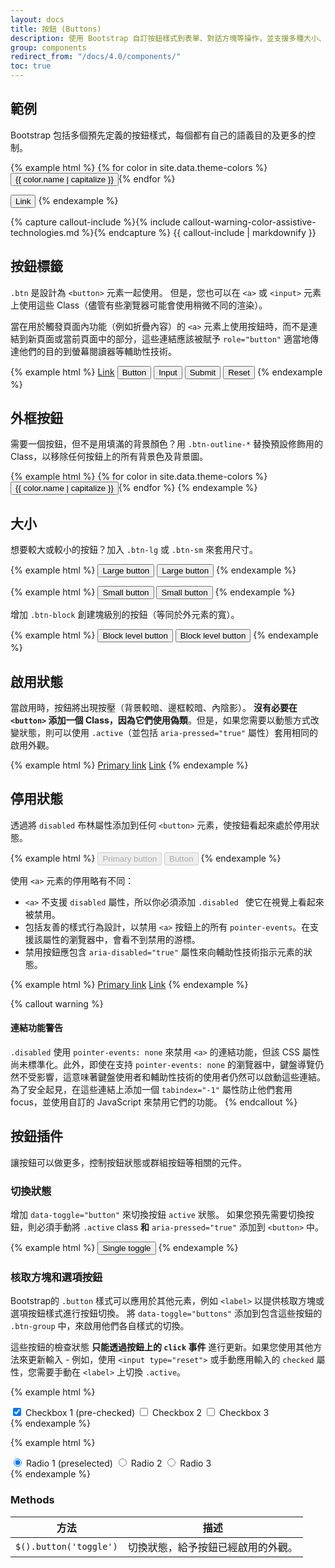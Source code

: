 ```yaml
---
layout: docs
title: 按鈕 (Buttons)
description: 使用 Bootstrap 自訂按鈕樣式到表單、對話方塊等操作，並支援多種大小、狀態等。
group: components
redirect_from: "/docs/4.0/components/"
toc: true
---
```


## 範例

Bootstrap 包括多個預先定義的按鈕樣式，每個都有自己的語義目的及更多的控制。

{% example html %}
{% for color in site.data.theme-colors %}
<button type="button" class="btn btn-{{ color.name }}">{{ color.name | capitalize }}</button>{% endfor %}

<button type="button" class="btn btn-link">Link</button>
{% endexample %}

{% capture callout-include %}{% include callout-warning-color-assistive-technologies.md %}{% endcapture %}
{{ callout-include | markdownify }}

## 按鈕標籤

`.btn` 是設計為 `<button>` 元素一起使用。 但是，您也可以在 `<a>` 或 `<input>` 元素上使用這些 Class（儘管有些瀏覽器可能會使用稍微不同的渲染）。

當在用於觸發頁面內功能（例如折疊內容）的 `<a>` 元素上使用按鈕時，而不是連結到新頁面或當前頁面中的部分，這些連結應該被賦予 `role="button"` 適當地傳達他們的目的到螢幕閱讀器等輔助性技術。

{% example html %}
<a class="btn btn-primary" href="#" role="button">Link</a>
<button class="btn btn-primary" type="submit">Button</button>
<input class="btn btn-primary" type="button" value="Input">
<input class="btn btn-primary" type="submit" value="Submit">
<input class="btn btn-primary" type="reset" value="Reset">
{% endexample %}

## 外框按鈕

需要一個按鈕，但不是用填滿的背景顏色？用 `.btn-outline-*` 替換預設修飾用的 Class，以移除任何按鈕上的所有背景色及背景圖。

{% example html %}
{% for color in site.data.theme-colors %}
<button type="button" class="btn btn-outline-{{ color.name }}">{{ color.name | capitalize }}</button>{% endfor %}
{% endexample %}

## 大小

想要較大或較小的按鈕？加入 `.btn-lg` 或 `.btn-sm` 來套用尺寸。

{% example html %}
<button type="button" class="btn btn-primary btn-lg">Large button</button>
<button type="button" class="btn btn-secondary btn-lg">Large button</button>
{% endexample %}

{% example html %}
<button type="button" class="btn btn-primary btn-sm">Small button</button>
<button type="button" class="btn btn-secondary btn-sm">Small button</button>
{% endexample %}

增加 `.btn-block` 創建塊級別的按鈕（等同於外元素的寬）。

{% example html %}
<button type="button" class="btn btn-primary btn-lg btn-block">Block level button</button>
<button type="button" class="btn btn-secondary btn-lg btn-block">Block level button</button>
{% endexample %}

## 啟用狀態

當啟用時，按鈕將出現按壓（背景較暗、邊框較暗、內陰影）。 **沒有必要在 `<button>` 添加一個 Class，因為它們使用偽類**。但是，如果您需要以動態方式改變狀態，則可以使用 `.active`（並包括 <code>aria-pressed="true"</code> 屬性）套用相同的啟用外觀。

{% example html %}
<a href="#" class="btn btn-primary btn-lg active" role="button" aria-pressed="true">Primary link</a>
<a href="#" class="btn btn-secondary btn-lg active" role="button" aria-pressed="true">Link</a>
{% endexample %}

## 停用狀態

透過將 `disabled` 布林屬性添加到任何 `<button>` 元素，使按鈕看起來處於停用狀態。

{% example html %}
<button type="button" class="btn btn-lg btn-primary" disabled>Primary button</button>
<button type="button" class="btn btn-secondary btn-lg" disabled>Button</button>
{% endexample %}


使用 `<a>` 元素的停用略有不同：

- `<a>` 不支援 `disabled` 屬性，所以你必須添加 `.disabled ` 使它在視覺上看起來被禁用。
- 包括友善的樣式行為設計，以禁用 `<a>` 按鈕上的所有 `pointer-events`。在支援該屬性的瀏覽器中，會看不到禁用的游標。
- 禁用按鈕應包含 `aria-disabled="true"` 屬性來向輔助性技術指示元素的狀態。

{% example html %}
<a href="#" class="btn btn-primary btn-lg disabled" role="button" aria-disabled="true">Primary link</a>
<a href="#" class="btn btn-secondary btn-lg disabled" role="button" aria-disabled="true">Link</a>
{% endexample %}

{% callout warning %}
#### 連結功能警告

`.disabled` 使用 `pointer-events: none` 來禁用 `<a>` 的連結功能，但該 CSS 屬性尚未標準化。此外，即使在支持 `pointer-events: none` 的瀏覽器中，鍵盤導覽仍然不受影響，這意味著鍵盤使用者和輔助性技術的使用者仍然可以啟動這些連結。為了安全起見，在這些連結上添加一個 `tabindex="-1"` 屬性防止他們套用 focus，並使用自訂的 JavaScript 來禁用它們的功能。
{% endcallout %}

## 按鈕插件

讓按鈕可以做更多，控制按鈕狀態或群組按鈕等相關的元件。

### 切換狀態

增加 `data-toggle="button"` 來切換按鈕 `active` 狀態。 如果您預先需要切換按鈕，則必須手動將 `.active` class **和** `aria-pressed="true"` 添加到 `<button>` 中。

{% example html %}
<button type="button" class="btn btn-primary" data-toggle="button" aria-pressed="false" autocomplete="off">
  Single toggle
</button>
{% endexample %}

### 核取方塊和選項按鈕

Bootstrap的 `.button` 樣式可以應用於其他元素，例如 `<label>` 以提供核取方塊或選項按鈕樣式進行按鈕切換。 將 `data-toggle="buttons"` 添加到包含這些按鈕的 `.btn-group` 中，來啟用他們各自樣式的切換。

這些按鈕的檢查狀態 **只能透過按鈕上的 `click` 事件** 進行更新。如果您使用其他方法來更新輸入 - 例如，使用 `<input type="reset">` 或手動應用輸入的 `checked` 屬性，您需要手動在 `<label>` 上切換 `.active`。

{% example html %}
<div class="btn-group" data-toggle="buttons">
  <label class="btn btn-secondary active">
    <input type="checkbox" checked autocomplete="off"> Checkbox 1 (pre-checked)
  </label>
  <label class="btn btn-secondary">
    <input type="checkbox" autocomplete="off"> Checkbox 2
  </label>
  <label class="btn btn-secondary">
    <input type="checkbox" autocomplete="off"> Checkbox 3
  </label>
</div>
{% endexample %}

{% example html %}
<div class="btn-group" data-toggle="buttons">
  <label class="btn btn-secondary active">
    <input type="radio" name="options" id="option1" autocomplete="off" checked> Radio 1 (preselected)
  </label>
  <label class="btn btn-secondary">
    <input type="radio" name="options" id="option2" autocomplete="off"> Radio 2
  </label>
  <label class="btn btn-secondary">
    <input type="radio" name="options" id="option3" autocomplete="off"> Radio 3
  </label>
</div>
{% endexample %}

### Methods

| 方法 | 描述 |
| --- | --- |
| `$().button('toggle')` |切換狀態，給予按鈕已經啟用的外觀。 |
